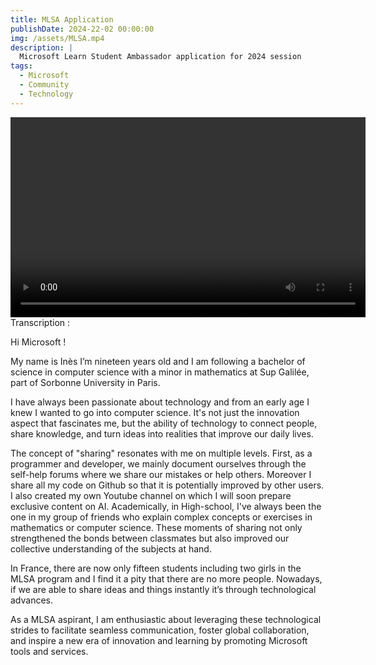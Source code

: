 ```yaml
---
title: MLSA Application
publishDate: 2024-22-02 00:00:00
img: /assets/MLSA.mp4
description: |
  Microsoft Learn Student Ambassador application for 2024 session
tags:
  - Microsoft
  - Community
  - Technology
---
```


<video width="568" height="320" controls>
  <source src="/assets/MLSA.mp4" type="video/mp4">
  Your browser does not support the video tag.
</video>

<div class="justify-text">
Transcription : 

Hi Microsoft !

My name is Inès I’m nineteen years old and I am following a bachelor of science in computer science with a minor in mathematics at Sup Galilée, part of Sorbonne University in Paris. 

I have always been passionate about technology and from an early age I knew I wanted to go into computer science. It's not just the innovation aspect that fascinates me, but the ability of technology to connect people, share knowledge, and turn ideas into realities that improve our daily lives. 

The concept of "sharing" resonates with me on multiple levels. First, as a programmer and developer, we mainly document ourselves through the self-help forums where we share our mistakes or help others. Moreover I share all my code on Github so that it is potentially improved by other users. I also created my own Youtube channel on which I will soon prepare exclusive content on AI. Academically, in High-school, I've always been the one in my group of friends who explain complex concepts or exercises in mathematics or computer science.  These moments of sharing not only strengthened the bonds between classmates but also improved our collective understanding of the subjects at hand.

In France, there are now only fifteen students including two girls in the MLSA program and I find it a pity that there are no more people. 
Nowadays, if we are able to share ideas and things instantly it’s through technological advances. 

As a MLSA aspirant, I am enthusiastic about leveraging these technological strides to facilitate seamless communication, foster global collaboration, and inspire a new era of innovation and learning by promoting Microsoft tools and services.
</div>
